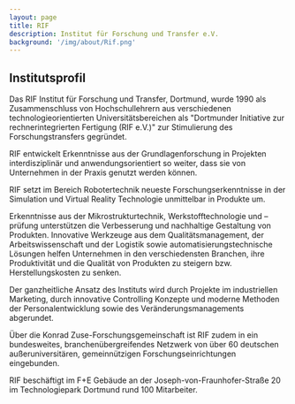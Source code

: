 ```yaml
---
layout: page
title: RIF
description: Institut für Forschung und Transfer e.V.
background: '/img/about/Rif.png'
---
```


## Institutsprofil

Das RIF Institut für Forschung und Transfer, Dortmund, wurde 1990 als Zusammenschluss von Hochschullehrern aus verschiedenen technologieori­en­tierten Universitätsbereichen als "Dortmunder Initiative zur rechnerintegrierten Fertigung (RIF e.V.)" zur Stimulierung des Forschungstransfers gegründet.

RIF entwickelt Erkenntnisse aus der Grundlagen­forschung in Projekten interdisziplinär und anwendungsorientiert so weiter, dass sie von Unternehmen in der Praxis genutzt werden können.

RIF setzt im Bereich Robotertechnik neueste Forschungserkenntnisse in der Simulation und Virtual Reality Technologie unmit­telbar in Produkte um.

Erkenntnisse aus der Mikrostrukturtechnik, Werkstoff­technologie und –prüfung unterstützen die Verbesserung und nachhaltige Gestal­tung von Produkten. Innovative Werkzeuge aus dem Qualitätsmanagement, der Arbeitswissenschaft und der Logistik sowie automatisierungstechnische Lösungen hel­fen Unternehmen in den verschiedensten Branchen, ihre Produktivität und die Qualität von Produkten zu steigern bzw. Herstellungskos­ten zu senken.

Der ganzheitliche Ansatz des Instituts wird durch Projekte im industriellen Marketing, durch innovative Controlling Konzepte und moderne Methoden der Personal­entwicklung sowie des Veränderungsmanagements abgerundet.

Über die Konrad Zuse-Forschungsgemeinschaft ist RIF zudem in ein bundesweites, branchenüber­greifendes Netzwerk von über 60 deutschen außeruniversitären, gemeinnützigen Forschungseinrichtungen eingebunden.

RIF beschäftigt im F+E Gebäude an der Joseph-von-Fraunhofer-Straße 20 im Technologiepark Dort­mund rund 100 Mitarbeiter.